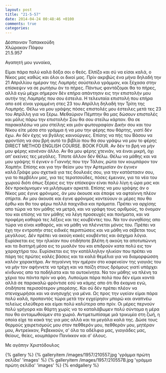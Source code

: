 ```yaml
---
layout: post
title: "21-5-57"
date: 2014-04-24 00:48:46 +0100
comments: true
categories: 
---
```


Δέσποιναν Ταπακκούδη<br/>
Χλώρακαν Πάφου<br/>
21.5.957

Αγαπητή μου γυναίκα,

Είμαι πάρα πολύ καλά δόξα σοι ο θεός. Ελπίζο και σύ να είσαι καλά, ο Νίκος μας καθώς και όλοι οι δικοί μας. Πρίν ακριβώς ένα μήνα δηλαδή την 21 Απριλλίου ημέραν της Λαμπρής σούστειλα γράμμαν, και ξέχασα στην επίσκεψιν να σε ρωτήσω άν το πήρες. Πάντως φαντάζομαι θα το πήρες, αλλά εγώ μέχρι σήμερον δέν επήρα απάντησιν εις την επιστολήν μου αυτήν της Λαμπρής που σου έστειλα. Η τελευταία επιστολή που επήρα απο εσέ είναι γραμμένη στες 23 του Απρίλλη δηλαδή την Τρίτη της Λαμπρής. Θέλω να μου γράψης πόσες επιστολές μου έστειλες μετά τες 23 του Απρίλλη για να ξέρω. Μεθαύριον Πέμπτην θα μας δώσουν επιστολές και μόλις πάρω την επιστολήν
Σου θα σου στείλω κάρταν. Θα σε παρακαλέσω να μου στείλης και μιάν φωτογραφίαν Δικήν σου και του Νίκου είτε μέσα στο γράμμα ή να μου την φέρης που θάρτης, γιατί δέν έχω. Αν δέν έχης να βγάλης καινούργιες. Επίσης να πής του Βάσου να φροντίση να σου βρή αυτό το βιβλίο που
θα σου γράψω να μου το φέρης DIRECT METHOD ENGLISH COURSE. BOOK FOUR. Αν δέν το βρή να μήν μου φέρης κανέναν άλλο. Αν θα μου φέρης χτενιάν, να έιναι μικρή, όχι απ’ εκείνες τες μεγάλες. Τίποτε άλλον δέν θέλω. Θέλω να μάθης και να μου γράψης τί έγινεν ο Γιαννής που την Τάλαν, ρώτα τον κουμπάρον τον Χαμπήν. Επίσης και για την θείαν μου την Αρτεμισίαν άν έγινεν καλά.Γράψε μου σχετικά για τες δουλειές σου, για την κατάστασιν σου, για το περβόλιν μας, για τες τερατσούδες, πόσες έμειναν, για τα νέα του χωριού διότι όπως ξέρεις εις την επίσκεψιν είναι πολύ λίγη η ώρα μας και δέν προκάμνομεν να μιλήσωμεν αρκετά. Επίσης να μου γράψης άν ο Νίκος μας έγινε φρόνιμος, άν μου άκουσε και έπαψε να αφταίννη πλέον σπίριτα. Αν μου άκουσε και έγινε φρόνιμος κοντεύουν οι μέρες που θα έρθω και θα του φέρω πολλά παιχνίδια και πράματα. Πρέπει να αρχίσης απο τώρα να τον μάθης να μετρά, και να γράφη τους αριθμούς, το όνομαν του και επίσης να τον μάθης να λέγη προσευχές και ποιήματα, και να προφέρη καθαρά τες λέξεις και τες κουβέντες του. Να τον συνηθίσης απο τώρα να είναι καθαρός, και να μάθη να πλέννεται μόνος του. Πρέπει να έχη την εντροπήν στες ειδικές περιπτώσεις και να μάθη να σέβεται τους μεγάλους. Δέν πρέπει να ακούη κακές κουβέντες και άσχημα λόγια. Ευρίσκεται εις την ηλικίαν που οτιδήποτε βλέπη ή ακούη τα αποτυπώννη και τα διατηρή μέσα εις το μυαλόν του και επιδρούν κατα πολύ εις τον χαραχτήρα του. Ευρίσκεται εις την κατάλληλην ηλικίαν που πρέπει να πάρη τες πρώτες καλές βάσεις και τα καλά θεμέλια για να διαμορφώσση καλόν χαρακτήρα. Αν πηγαίννη την ημέραν στο καφενείον της γιαγιάς του να μήν τον αφήννετε να τρέχη και να παίζη στους δρόμους γιατί υπάρχει κίνδυνος απο τα ποδήλατα και τα αυτοκίνητα. Να τον μάθης να πλένη τα χέρια του πάντα πρίν να φάη. Λυπούμαι πάρα πολύ που δέν είμαι κοντά αλλά σε παρακαλώ φρόντισε εσύ να κάμης απο ότι θα έκαμνα εγώ, ότιδήποτε περισσότερον μπορέσης. Και σύ δέν πρέπει πλέον να στενοχωρήσαι και να ανησυχής για μένα. Ως προς την υγείαν είμαι πάρα πολύ καλά, προπαντός τώρα μετά την εγχείρησιν μπορώ και αναπνέω τελείως ελεύθερα και είμαι πολύ καλύτερα απο πρίν. Οι μέρες περνούν πολύ γρήγορα και θάρτη χωρίς να το καταλάβωμεν 
πολύ σύντομα η μέρα που θα ανταμωθούμεν στο χωριό. Αντιμετωπίσαμε μιά τρικυμία στη ζωή, η οποία είχε τα κακά της για μας αλλά και τα μεγάλα καλά της. Δώσε τους θερμούς χαιρετισμούς μου στον πεθθερόν μου, πεθθεράν μου, μητέραν μου, Αντρείκκον, Ρεβεκκούν, σ’ όλα τα αδέλφια μας, γιαγιάδες μας, θείους, θείες, κουμπάρον Πανίκκον και σ’ όλους.

Με αγάπην Χριστόδουλος

{% gallery %}
  {% galleryitem /images/1957/210557.jpg 'γράμμα πρώτη σελίδα' 'images' %}
  {% galleryitem /images/1957/210557B.jpg 'γράμμα πρώτη σελίδα' 'images' %}
{% endgallery %}
